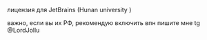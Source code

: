 лицензия для JetBrains (Hunan university )

важно, если вы их РФ, рекомендую включить впн
пишите мне tg @LordJollu 
